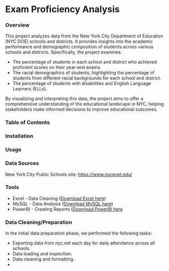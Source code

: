 # Exam Proficiency Analysis

### Overview
This project analyzes data from the New York City Department of Education (NYC DOE) schools and districts. It provides insights into the academic performance and demographic composition of students across various schools and districts. Specifically, the project examines:

- The percentage of students in each school and district who achieved proficient scores on their year-end exams.
- The racial demographics of students, highlighting the percentage of students from different racial backgrounds for each school and district.
- The percentage of students with disabilities and English Language Learners (ELLs).

By visualizing and interpreting this data, the project aims to offer a comprehensive understanding of the educational landscape in NYC, helping stakeholders make informed decisions to improve educational outcomes.

### Table of Contents

### Installation

### Usage

### Data Sources
New York City Public Schools site: 
https://www.nycenet.edu/

### Tools
- Excel - Data Cleaning ([Download Excel here](https://www.microsoft.com/en-us/microsoft-365/excel))
- MySQL - Data Analysis ([Download MySQL here](https://www.mysql.com))
- PowerBI - Creating Reports ([Download PowerBI here](https://www.microsoft.com/en-us/power-platform/products/power-bi/downloads)

### Data Cleaning/Preparation
In the initial data preparation phase, we performed the following tasks:
- Exporting data from nyc.net each day for daily attendance across all schools. 
- Data loading and inspection.
- Data cleaning and formatting.
- 
